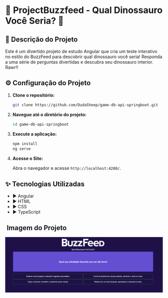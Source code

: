 # 🦖 ProjectBuzzfeed - Qual Dinossauro Você Seria? 🦕

## 🚀 Descrição do Projeto
Este é um divertido projeto de estudo Angular que cria um teste interativo no estilo do BuzzFeed para descobrir qual dinossauro você seria! Responda a uma série de perguntas divertidas e descubra seu dinossauro interior. Rawr!!

## ⚙️ Configuração do Projeto

1.  **Clone o repositório:**

    ```bash
    git clone https://github.com/DudaSheep/game-db-api-springboot.git
    ```

2.  **Navegue até o diretório do projeto:**

    ```bash
    cd game-db-api-springboot
    ```

3.  **Execute a aplicação:**

    ```bash
    npm install
    ng serve
    ```

4.  **Acesse o Site:**

    Abra o navegador e acesse `http://localhost:4200/`.


## ️✨ Tecnologias Utilizadas

- ▶️ Angular  
- ▶️ HTML 
- ▶️ CSS  
- ▶️ TypeScript 

## ️ Imagem do Projeto

![PaginaInicial](/src/assets/imgs/img1.PNG)
